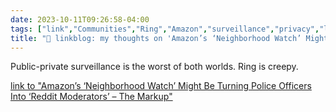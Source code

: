 ```yaml
---
date: 2023-10-11T09:26:58-04:00
tags: ["link","Communities","Ring","Amazon","surveillance","privacy","law enforcement"]
title: "🔗 linkblog: my thoughts on 'Amazon’s ‘Neighborhood Watch’ Might Be Turning Police Officers Into ‘Reddit Moderators’ – The Markup'"
---
```

Public-private surveillance is the worst of both worlds. Ring is creepy.

[link to "Amazon’s ‘Neighborhood Watch’ Might Be Turning Police Officers Into ‘Reddit Moderators’ – The Markup"](https://themarkup.org/neighborhood-watch/2023/10/11/amazons-neighborhood-watch-might-be-turning-police-officers-into-reddit-moderators)